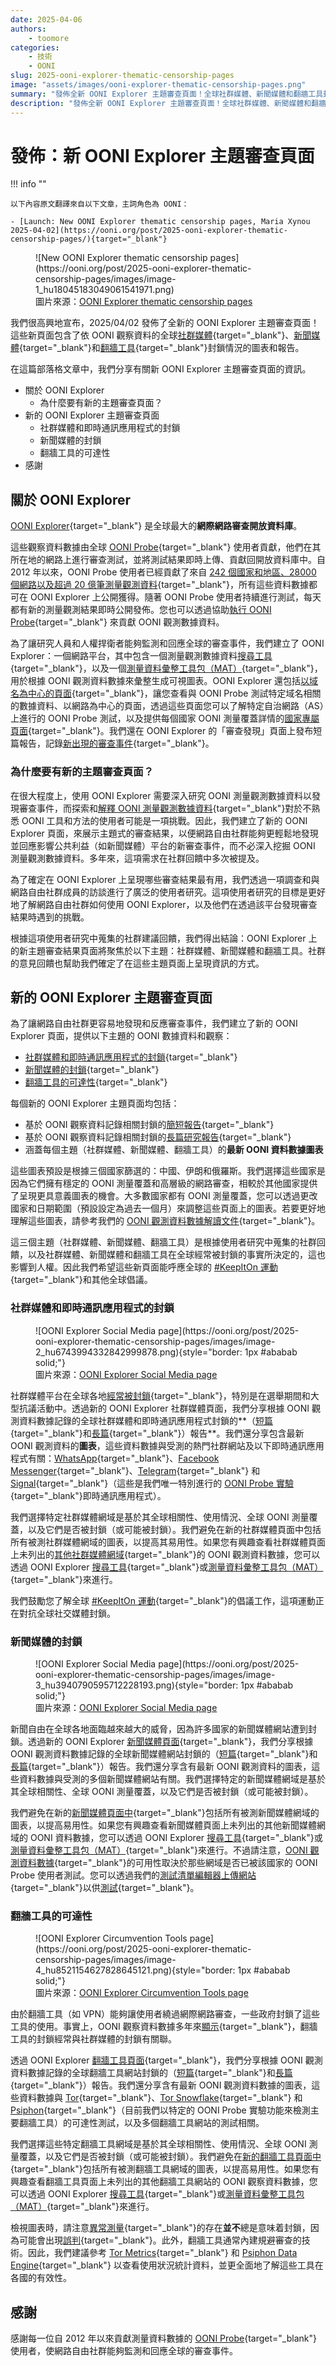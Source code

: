 ```yaml
---
date: 2025-04-06
authors:
    - toomore
categories:
    - 技術
    - OONI
slug: 2025-ooni-explorer-thematic-censorship-pages
image: "assets/images/ooni-explorer-thematic-censorship-pages.png"
summary: "發佈全新 OONI Explorer 主題審查頁面！全球社群媒體、新聞媒體和翻牆工具封鎖情況的圖表和報告"
description: "發佈全新 OONI Explorer 主題審查頁面！全球社群媒體、新聞媒體和翻牆工具封鎖情況的圖表和報告"
---
```


# 發佈：新 OONI Explorer 主題審查頁面

!!! info ""

    以下內容原文翻譯來自以下文章，主詞角色為 OONI：

    - [Launch: New OONI Explorer thematic censorship pages, Maria Xynou 2025-04-02](https://ooni.org/post/2025-ooni-explorer-thematic-censorship-pages/){target="_blank"}

<figure markdown="span">
  ![New OONI Explorer thematic censorship pages](https://ooni.org/post/2025-ooni-explorer-thematic-censorship-pages/images/image-1_hu18045183049061541971.png)
  <figcaption>圖片來源：<a target="_blank" href="https://explorer.ooni.org/social-media">OONI Explorer thematic censorship pages</a></figcaption>
</figure>

我們很高興地宣布，2025/04/02 發佈了全新的 OONI Explorer 主題審查頁面！這些新頁面包含了依 OONI 觀察資料的全球[社群媒體](https://explorer.ooni.org/social-media){target="_blank"}、[新聞媒體](https://explorer.ooni.org/news-media){target="_blank"}和[翻牆工具](https://explorer.ooni.org/circumvention){target="_blank"}封鎖情況的圖表和報告。

在這篇部落格文章中，我們分享有關新 OONI Explorer 主題審查頁面的資訊。

- 關於 OONI Explorer
  - 為什麼要有新的主題審查頁面？
- 新的 OONI Explorer 主題審查頁面
  - 社群媒體和即時通訊應用程式的封鎖
  - 新聞媒體的封鎖
  - 翻牆工具的可達性
- 感謝

<!-- more -->

## 關於 OONI Explorer

[OONI Explorer](https://explorer.ooni.org/){target="_blank"} 是全球最大的**網際網路審查開放資料庫**。

這些觀察資料數據由全球 [OONI Probe](https://ooni.org/install/){target="_blank"} 使用者貢獻，他們在其所在地的網路上進行審查測試，並將測試結果即時上傳、貢獻回開放資料庫中。自 2012 年以來，OONI Probe 使用者已經貢獻了來自 [242 個國家和地區、28000 個網路以及超過 20 億筆測量觀測資料](https://explorer.ooni.org/){target="_blank"}，所有這些資料數據都可在 OONI Explorer 上公開獲得。隨著 OONI Probe 使用者持續進行測試，每天都有新的測量觀測結果即時公開發佈。您也可以透過協助[執行 OONI Probe](https://ooni.org/install/){target="_blank"} 來貢獻 OONI 觀測數據資料。

為了讓研究人員和人權捍衛者能夠監測和回應全球的審查事件，我們建立了 OONI Explorer：一個網路平台，其中包含一個測量觀測數據資料[搜尋工具](https://explorer.ooni.org/search){target="_blank"}，以及一個[測量資料彙整工具包（MAT）](https://explorer.ooni.org/chart/mat){target="_blank"}，用於根據 OONI 觀測資料數據來彙整生成可視圖表。OONI Explorer 還包括[以域名為中心的頁面](https://explorer.ooni.org/domains){target="_blank"}，讓您查看與 OONI Probe 測試特定域名相關的數據資料、以網路為中心的頁面，透過這些頁面您可以了解特定自治網路（AS）上進行的 OONI Probe 測試，以及提供每個國家 OONI 測量覆蓋詳情的[國家專屬頁面](https://explorer.ooni.org/countries){target="_blank"}。我們還在 OONI Explorer 的「審查發現」頁面上發布短篇報告，記錄[新出現的審查事件](https://explorer.ooni.org/findings){target="_blank"}。

### 為什麼要有新的主題審查頁面？

在很大程度上，使用 OONI Explorer 需要深入研究 OONI 測量觀測數據資料以發現審查事件，而探索和[解釋 OONI 測量觀測數據資料](https://ooni.org/support/interpreting-ooni-data/){target="_blank"}對於不熟悉 OONI 工具和方法的使用者可能是一項挑戰。因此，我們建立了新的 OONI Explorer 頁面，來展示主題式的審查結果，以便網路自由社群能夠更輕鬆地發現並回應影響公共利益（如新聞媒體）平台的新審查事件，而不必深入挖掘 OONI 測量觀測數據資料。多年來，這項需求在社群回饋中多次被提及。

為了確定在 OONI Explorer 上呈現哪些審查結果最有用，我們透過一項調查和與網路自由社群成員的訪談進行了廣泛的使用者研究。這項使用者研究的目標是更好地了解網路自由社群如何使用 OONI Explorer，以及他們在透過該平台發現審查結果時遇到的挑戰。

根據這項使用者研究中蒐集的社群建議回饋，我們得出結論：OONI Explorer 上的新主題審查結果頁面將聚焦於以下主題：社群媒體、新聞媒體和翻牆工具。社群的意見回饋也幫助我們確定了在這些主題頁面上呈現資訊的方式。

## 新的 OONI Explorer 主題審查頁面

為了讓網路自由社群更容易地發現和反應審查事件，我們建立了新的 OONI Explorer 頁面，提供以下主題的 OONI 數據資料和觀察：

- [社群媒體和即時通訊應用程式的封鎖](https://explorer.ooni.org/social-media){target="_blank"}
- [新聞媒體的封鎖](https://explorer.ooni.org/news-media){target="_blank"}
- [翻牆工具的可達性](https://explorer.ooni.org/circumvention){target="_blank"}

每個新的 OONI Explorer 主題頁面均包括：

- 基於 OONI 觀察資料記錄相關封鎖的[簡短報告](https://explorer.ooni.org/findings){target="_blank"}
- 基於 OONI 觀察資料記錄相關封鎖的[長篇研究報告](https://ooni.org/reports/){target="_blank"}
- 涵蓋每個主題（社群媒體、新聞媒體、翻牆工具）的**最新 OONI 資料數據圖表**

這些圖表預設是根據三個國家篩選的：中國、伊朗和俄羅斯。我們選擇這些國家是因為它們擁有穩定的 OONI 測量覆蓋和高層級的網路審查，相較於其他國家提供了呈現更具意義圖表的機會。大多數國家都有 OONI 測量覆蓋，您可以透過更改國家和日期範圍（預設設定為過去一個月）來調整這些頁面上的圖表。若要更好地理解這些圖表，請參考我們的 [OONI 觀測資料數據解讀文件](https://ooni.org/support/interpreting-ooni-data/){target="_blank"}。

這三個主題（社群媒體、新聞媒體、翻牆工具）是根據使用者研究中蒐集的社群回饋，以及社群媒體、新聞媒體和翻牆工具在全球經常被封鎖的事實所決定的，這也影響到人權。因此我們希望這些新頁面能呼應全球的 [#KeepItOn 運動](https://www.accessnow.org/campaign/keepiton/){target="_blank"}和其他全球倡議。

### 社群媒體和即時通訊應用程式的封鎖

<figure markdown="span">
  ![OONI Explorer Social Media page](https://ooni.org/post/2025-ooni-explorer-thematic-censorship-pages/images/image-2_hu6743994332842999878.png){style="border: 1px #ababab solid;"}
  <figcaption>圖片來源：<a target="_blank" href="https://explorer.ooni.org/social-media">OONI Explorer Social Media page</a></figcaption>
</figure>

社群媒體平台在全球各地[經常被封鎖](https://ooni.org/documents/2022-ooni-submission-ohchr-report-internet-shutdowns.pdf){target="_blank"}，特別是在選舉期間和大型抗議活動中。透過新的 OONI Explorer 社群媒體頁面，我們分享根據 OONI 觀測資料數據記錄的全球社群媒體和即時通訊應用程式封鎖的**（[短篇](https://explorer.ooni.org/findings?theme=social_media){target="_blank"}和[長篇](https://ooni.org/reports/social-media-im){target="_blank"}）報告**。我們還分享包含最新 OONI 觀測資料的**圖表**，這些資料數據與受測的熱門社群網站及以下即時通訊應用程式有關：[WhatsApp](https://ooni.org/nettest/whatsapp/){target="_blank"}、[Facebook Messenger](https://ooni.org/nettest/facebook-messenger/){target="_blank"}、[Telegram](https://ooni.org/nettest/telegram/){target="_blank"} 和 [Signal](https://ooni.org/nettest/signal/){target="_blank"}（這些是我們唯一特別進行的 [OONI Probe 實驗](https://ooni.org/nettest/){target="_blank"}即時通訊應用程式）。

我們選擇特定社群媒體網域是基於其全球相關性、使用情況、全球 OONI 測量覆蓋，以及它們是否被封鎖（或可能被封鎖）。我們避免在新的社群媒體頁面中包括所有被測社群媒體網域的圖表，以提高其易用性。如果您有興趣查看社群媒體頁面上未列出的[其他社群媒體網域](https://explorer.ooni.org/social-media){target="_blank"}的 OONI 觀測資料數據，您可以透過 OONI Explorer [搜尋工具](https://explorer.ooni.org/search){target="_blank"}或[測量資料彙整工具包（MAT）](https://explorer.ooni.org/chart/mat){target="_blank"}來進行。

我們鼓勵您了解全球 [#KeepItOn 運動](https://www.accessnow.org/campaign/keepiton/){target="_blank"}的倡議工作，這項運動正在對抗全球社交媒體封鎖。

### 新聞媒體的封鎖

<figure markdown="span">
  ![OONI Explorer Social Media page](https://ooni.org/post/2025-ooni-explorer-thematic-censorship-pages/images/image-3_hu3940790595712228193.png){style="border: 1px #ababab solid;"}
  <figcaption>圖片來源：<a target="_blank" href="https://explorer.ooni.org/social-media">OONI Explorer Social Media page</a></figcaption>
</figure>

新聞自由在全球各地面臨越來越大的威脅，因為許多國家的新聞媒體網站遭到封鎖。透過新的 OONI Explorer [新聞媒體頁面](https://explorer.ooni.org/news-media){target="_blank"}，我們分享根據 OONI 觀測資料數據記錄的全球新聞媒體網站封鎖的（[短篇](https://explorer.ooni.org/findings?theme=news_media){target="_blank"}和[長篇](https://ooni.org/reports/news-media){target="_blank"}）報告。我們還分享含有最新 OONI 觀測資料的圖表，這些資料數據與受測的多個新聞媒體網站有關。我們選擇特定的新聞媒體網域是基於其全球相關性、全球 OONI 測量覆蓋，以及它們是否被封鎖（或可能被封鎖）。

我們避免在新的[新聞媒體頁面中](https://explorer.ooni.org/news-media){target="_blank"}包括所有被測新聞媒體網域的圖表，以提高易用性。如果您有興趣查看新聞媒體頁面上未列出的其他新聞媒體網域的 OONI 資料數據，您可以透過 OONI Explorer [搜尋工具](https://explorer.ooni.org/search){target="_blank"}或[測量資料彙整工具包（MAT）](https://explorer.ooni.org/chart/mat){target="_blank"}來進行。不過請注意，[OONI 觀測資料數據](https://ooni.org/data/){target="_blank"}的可用性取決於那些網域是否已被該國家的 OONI Probe 使用者測試。您可以透過我們的[測試清單編輯器上傳網站](https://ooni.org/support/test-lists-editor){target="_blank"}以供[測試](https://test-lists.ooni.org/login){target="_blank"}。

### 翻牆工具的可達性

<figure markdown="span">
  ![OONI Explorer Circumvention Tools page](https://ooni.org/post/2025-ooni-explorer-thematic-censorship-pages/images/image-4_hu8521154627828645121.png){style="border: 1px #ababab solid;"}
  <figcaption>圖片來源：<a target="_blank" href="https://explorer.ooni.org/circumvention">OONI Explorer Circumvention Tools page</a></figcaption>
</figure>

由於翻牆工具（如 VPN）能夠讓使用者繞過網際網路審查，一些政府封鎖了這些工具的使用。事實上，OONI 觀察資料數據多年來[顯示](https://ooni.org/reports/){target="_blank"}，翻牆工具的封鎖經常與社群媒體的封鎖有關聯。

透過 OONI Explorer [翻牆工具頁面](https://explorer.ooni.org/circumvention){target="_blank"}，我們分享根據 OONI 觀測資料數據記錄的全球翻牆工具網站封鎖的（[短篇](https://explorer.ooni.org/findings?theme=circumvention){target="_blank"}和[長篇](https://ooni.org/reports/circumvention){target="_blank"}）報告。我們還分享含有最新 OONI 觀測資料數據的圖表，這些資料數據與 [Tor](https://ooni.org/nettest/tor/){target="_blank"}、[Tor Snowflake](https://ooni.org/nettest/tor-snowflake/){target="_blank"} 和 [Psiphon](https://ooni.org/nettest/psiphon/){target="_blank"}（目前我們以特定的 OONI Probe 實驗功能來檢測主要翻牆工具）的可達性測試，以及多個翻牆工具網站的測試相關。

我們選擇這些特定翻牆工具網域是基於其全球相關性、使用情況、全球 OONI 測量覆蓋，以及它們是否被封鎖（或可能被封鎖）。我們避免在[新的翻牆工具頁面中](https://explorer.ooni.org/circumvention){target="_blank"}包括所有被測翻牆工具網域的圖表，以提高易用性。如果您有興趣查看翻牆工具頁面上未列出的其他翻牆工具網站的 OONI 觀察資料數據，您可以透過 OONI Explorer [搜尋工具](https://explorer.ooni.org/search){target="_blank"}或[測量資料彙整工具包（MAT）](https://explorer.ooni.org/chart/mat){target="_blank"}來進行。

檢視圖表時，請注意[異常測量](https://ooni.org/support/interpreting-ooni-data/#anomalous-measurements){target="_blank"}的存在**並不**總是意味着封鎖，因為可能會出現[誤判](https://ooni.org/support/interpreting-ooni-data/#false-positives){target="_blank"}。此外，翻牆工具通常內建規避審查的技術。因此，我們建議參考 [Tor Metrics](https://metrics.torproject.org/){target="_blank"} 和 [Psiphon Data Engine](https://psix.ca/){target="_blank"} 以查看使用狀況統計資料，並更全面地了解這些工具在各國的有效性。

## 感謝

感謝每一位自 2012 年以來貢獻測量資料數據的 [OONI Probe](https://ooni.org/install/){target="_blank"} 使用者，使網路自由社群能夠監測和回應全球的審查事件。
